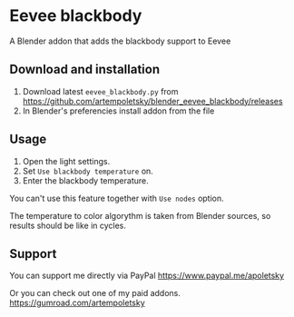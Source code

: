 # Eevee blackbody
A Blender addon that adds the blackbody support to Eevee

## Download and installation

1. Download latest `eevee_blackbody.py` from https://github.com/artempoletsky/blender_eevee_blackbody/releases
2. In Blender's preferencies install addon from the file

## Usage

1. Open the light settings.
2. Set `Use blackbody temperature` on. 
3. Enter the blackbody temperature.

You can't use this feature together with `Use nodes` option. 

The temperature to color algorythm is taken from Blender sources, so results should be like in cycles. 

## Support 
You can support me directly via PayPal
https://www.paypal.me/apoletsky

Or you can check out one of my paid addons. 
https://gumroad.com/artempoletsky
